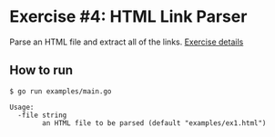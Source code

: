 # Exercise #4: HTML Link Parser

Parse an HTML file and extract all of the links. [Exercise details](https://github.com/gophercises/link)

## How to run

```
$ go run examples/main.go
```

```
Usage:
  -file string
        an HTML file to be parsed (default "examples/ex1.html")
```
